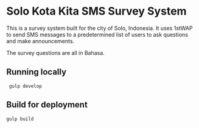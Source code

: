 # Solo Kota Kita SMS Survey System

This is a survey system built for the city of Solo, Indonesia. It uses 1stWAP to send SMS messages to a predetermined list of users to ask questions and make announcements.

The survey questions are all in Bahasa.

## Running locally

     gulp develop

## Build for deployment

    gulp build
